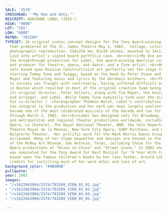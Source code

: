 ```yaml
---
SALE: '2574'
CROSSHEAD: '"My One and Only."'
DESCRIPT: ADRIANNE LOBEL (1955-)
HIGH: "9000"
LOT: "191"
LOW: "6000"
REFNO: "783209"
TYPESET: 26 original scenic concept designs for the Tony Award-winning Broadway musical
  that premiered at The St. James Theatre May 1, 1983.  Collage, colorade paper, and
  photographic reproduction. 216x254 mm; 8½x10 inches, mounted to 14x17-inch sheets.
  Laid into artist's signed board portfolio case. <br><br><i>My One and Only</i> was
  the breakthrough production for Lobel, the award-winning American scenic designer
  and producer for theatre, opera, and dance, and a fine artist. <br>Her bright, graphic
  sets based upon Russian Constructivist art perfectly set the stage for the hit musical
  starring Tommy Tune and Twiggy, based on the book by Peter Stone and Timothy S.
  Mayer and featuring music and lyrics by the Gershwin brothers. <br>The show's road
  to success was fraught with controversy, having suffered difficult out-of-town tryouts
  in Boston which resulted in most of the original creative team being fired, including
  its original director, Peter Sellars, along with Tim Mayer, the musical director
  and arranger, and Lobel. While Tommy Tune nominally took over the direction with
  his co-director / -choreographer Thommie Walsh, Lobel's contribution was deemed
  too integral to the production and her work was kept largely unaltered. The show
  became one of the most celebrated musicals of the decade and ran for 767 performances
  through March 3, 1985. <br><br>Lobel has designed sets for Broadway, off-Broadway,
  and metropolitan and regional theater productions worldwide, including the Metropolitan
  Opera, Le Chatelet, The Royal National Theater, BAM, the Yale Repertory Theatre,
  Théatre Royal de la Monnai, New York City Opera, SUNY Purchase, and Central Park's
  Delacorte Theater.  Her prolific work for the Mark Morris Dance Group is widely
  acclaimed. Many of her stage maquettes and designs are housed in the permanent collection
  of the McNay Art Museum, San Antonio, Texas, including those for the Houston Grand
  Opera productions of "Nixon in China" and "Street Scene." In 2002 she produced and
  was nominated for the Tony Award for Best Musical for "A Year With Frog and Toad"
  based upon the famous children's books by her late father, Arnold Lobel, whom she
  credits for instilling much of her work ethic and love of art.
background_color: "#9B9B9B"
pullquote: ''
year: 1983
images:
- "/v1622663984/2574/783209_VIEW_02_02.jpg"
- "/v1622663984/2574/783209_VIEW_03_03.jpg"
- "/v1622663984/2574/783209_VIEW_04_04.jpg"
- "/v1622663990/2574/783209_VIEW_05_05.jpg"

---
```

